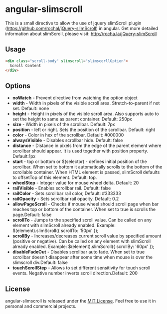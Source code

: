 angular-slimscroll
==================
This is a small directive to allow the use of jquery slimScroll plugin (https://github.com/rochal/jQuery-slimScroll) in angular.
Get more detailed information about slimScroll, please visit: http://rocha.la/jQuery-slimScroll

Usage
------------

```html
<div class="scroll-body" slimscroll="slimscorllOption">
  Scroll Content
</div>
```

Options
-------
* **noWatch** - Prevent directive from watching the option object
* **width** - Width in pixels of the visible scroll area. Stretch-to-parent if not set. Default: none
* **height** - Height in pixels of the visible scroll area. Also supports auto to set the height to same as parent container. Default: 250px
* **size** - Width in pixels of the scrollbar. Default: 7px
* **position** - left or right. Sets the position of the scrollbar. Default: right
* **color** - Color in hex of the scrollbar. Default: #000000
* **alwaysVisible** - Disables scrollbar hide. Default: false
* **distance** - Distance in pixels from the edge of the parent element where scrollbar should appear. It is used together with position property. Default:1px
* **start** - top or bottom or $(selector) - defines initial position of the scrollbar. When set to bottom it automatically scrolls to the bottom of the scrollable container. When HTML element is passed, slimScroll defaults to offsetTop of this element. Default: top.
* **wheelStep** - Integer value for mouse wheel delta. Default: 20
* **railVisible** - Enables scrollbar rail. Default: false
* **railColor** - Sets scrollbar rail color, Default: #333333
* **railOpacity** - Sets scrollbar rail opacity. Default: 0.2
* **allowPageScroll** - Checks if mouse wheel should scroll page when bar reaches top or bottom of the container. When set to true is scrolls the page.Default: false
* **scrollTo** - Jumps to the specified scroll value. Can be called on any element with slimScroll already enabled. Example: $(element).slimScroll({ scrollTo: '50px' });
* **scrollBy** - Increases/decreases current scroll value by specified amount (positive or negative). Can be called on any element with slimScroll already enabled. Example: $(element).slimScroll({ scrollBy: '60px' });
* **disableFadeOut** - Disables scrollbar auto fade. When set to true scrollbar doesn't disappear after some time when mouse is over the slimscroll div.Default: false
* **touchScrollStep** - Allows to set different sensitivity for touch scroll events. Negative number inverts scroll direction.Default: 200

License
-------
angular-slimscroll is released under the [MIT License](http://en.wikipedia.org/wiki/MIT_License). Feel free to use it in personal and commercial projects.
